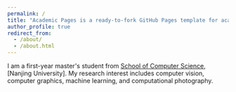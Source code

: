 ```yaml
---
permalink: /
title: "Academic Pages is a ready-to-fork GitHub Pages template for academic personal websites"
author_profile: true
redirect_from: 
  - /about/
  - /about.html
---
```


I am a first-year master's student from [School of Computer Science](https://cs.nju.edu.cn/), [Nanjing University]. My research interest includes computer vision, computer graphics, machine learning, and computational photography.

